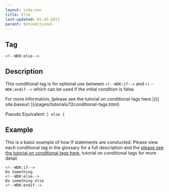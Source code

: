 ```yaml
---
layout: side-nav
title: Else
last-updated: 01-03-2013
parent: 02conditional
---
```



## Tag
`<!--WDK:else-->`

## Description

This conditional tag is for optional use between `<!--WDK:if-->` and `<!--WDK:endif-->` which can be used if the initial condition is false.

For more information, [please see the tutorial on conditional tags here.]({{ site.baseurl }}/pages/tutorials/12conditional-tags.html)

Pseudo Equivalent:
`} else {`

## Example
This is a basic example of how If statements are constucted. Please view each conditional tag in the glossary for a full description and the [please see the tutorial on conditional tags here.](18header-x-is-gif.html) tutorial on conditional tags</a> for more detail.

~~~
<!--WDK:if-->
Do Something
<!--WDK:else-->
Do something else
<!--WDK:endif-->
~~~